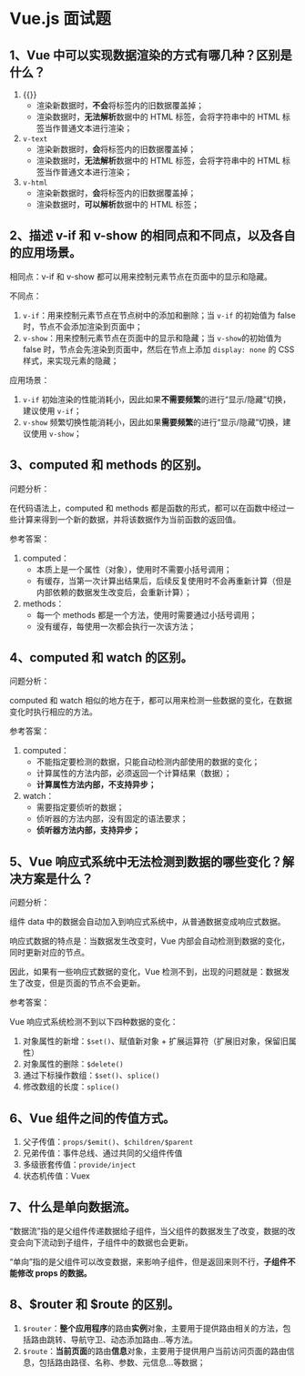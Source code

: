 # Vue.js 面试题

## 1、Vue 中可以实现数据渲染的方式有哪几种？区别是什么？

1. {{}}
   - 渲染新数据时，**不会**将标签内的旧数据覆盖掉；
   - 渲染数据时，**无法解析**数据中的 HTML 标签，会将字符串中的 HTML 标签当作普通文本进行渲染；
2. `v-text`
   - 渲染新数据时，**会**将标签内的旧数据覆盖掉；
   - 渲染数据时，**无法解析**数据中的 HTML 标签，会将字符串中的 HTML 标签当作普通文本进行渲染；
3. `v-html`
   - 渲染新数据时，**会**将标签内的旧数据覆盖掉；
   - 渲染数据时，**可以解析**数据中的 HTML 标签；

## 2、描述 v-if 和 v-show 的相同点和不同点，以及各自的应用场景。

相同点：v-if 和 v-show 都可以用来控制元素节点在页面中的显示和隐藏。

不同点：

1. `v-if`：用来控制元素节点在节点树中的添加和删除；当 `v-if` 的初始值为 false 时，节点不会添加渲染到页面中；
2. `v-show`：用来控制元素节点在页面中的显示和隐藏；当 `v-show`的初始值为 false 时，节点会先渲染到页面中，然后在节点上添加 `display: none` 的 CSS 样式，来实现元素的隐藏；

应用场景：

1. `v-if` 初始渲染的性能消耗小，因此如果**不需要频繁**的进行“显示/隐藏”切换，建议使用 `v-if`；
2. `v-show` 频繁切换性能消耗小，因此如果**需要频繁**的进行“显示/隐藏”切换，建议使用 `v-show`；

## 3、computed 和 methods 的区别。

问题分析：

在代码语法上，computed 和 methods 都是函数的形式，都可以在函数中经过一些计算来得到一个新的数据，并将该数据作为当前函数的返回值。

参考答案：

1. computed：
   - 本质上是一个属性（对象），使用时不需要小括号调用；
   - 有缓存，当第一次计算出结果后，后续反复使用时不会再重新计算（但是内部依赖的数据发生改变后，会重新计算）；
2. methods：
   - 每一个 methods 都是一个方法，使用时需要通过小括号调用；
   - 没有缓存，每使用一次都会执行一次该方法；

## 4、computed 和 watch 的区别。

问题分析：

computed 和 watch 相似的地方在于，都可以用来检测一些数据的变化，在数据变化时执行相应的方法。

参考答案：

1. computed：
   - 不能指定要检测的数据，只能自动检测内部使用的数据的变化；
   - 计算属性的方法内部，必须返回一个计算结果（数据）；
   - **计算属性方法内部，不支持异步；**
2. watch：
   - 需要指定要侦听的数据；
   - 侦听器的方法内部，没有固定的语法要求；
   - **侦听器方法内部，支持异步；**

## 5、Vue 响应式系统中无法检测到数据的哪些变化？解决方案是什么？

问题分析：

组件 data 中的数据会自动加入到响应式系统中，从普通数据变成响应式数据。

响应式数据的特点是：当数据发生改变时，Vue 内部会自动检测到数据的变化，同时更新对应的节点。

因此，如果有一些响应式数据的变化，Vue 检测不到，出现的问题就是：数据发生了改变，但是页面的节点不会更新。

参考答案：

Vue 响应式系统检测不到以下四种数据的变化：

1. 对象属性的新增：`$set()`、赋值新对象 + 扩展运算符（扩展旧对象，保留旧属性）
2. 对象属性的删除：`$delete()`
3. 通过下标操作数组：`$set()`、`splice()`
4. 修改数组的长度：`splice()`

## 6、Vue 组件之间的传值方式。

1. 父子传值：`props/$emit()`、`$children/$parent`
2. 兄弟传值：事件总线、通过共同的父组件传值
3. 多级嵌套传值：`provide/inject`
4. 状态机传值：Vuex

## 7、什么是单向数据流。

“数据流”指的是父组件传递数据给子组件，当父组件的数据发生了改变，数据的改变会向下流动到子组件，子组件中的数据也会更新。

“单向”指的是父组件可以改变数据，来影响子组件，但是返回来则不行，**子组件不能修改 props 的数据。**

## 8、$router 和 $route 的区别。

1. `$router`：**整个应用程序**的路由**实例**对象，主要用于提供路由相关的方法，包括路由跳转、导航守卫、动态添加路由...等方法。
2. `$route`：**当前页面**的路由**信息**对象，主要用于提供用户当前访问页面的路由信息，包括路由路径、名称、参数、元信息...等数据；

